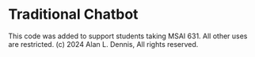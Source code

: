 # Traditional Chatbot
This code was added to support students taking MSAI 631. All other uses are restricted. 
(c) 2024 Alan L. Dennis, All rights reserved.
